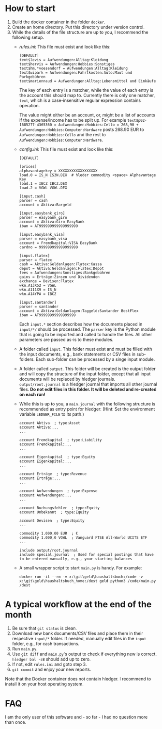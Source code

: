 # How to start

1. Build the docker container in the folder `docker`.
2. Create an home directory. Put this directory under version control.
3. While the details of the file structure are up to you, I recommend the following setup.
    * *rules.ini*: This file must exist and look like this:

        ```text
        [DEFAULT]
        text$levis = Aufwendungen:Alltag:Kleidung
        text$hervis = Aufwendungen:Hobbies:Sonstiges
        text$hm.*voesendorf = Aufwendungen:Alltag:Kleidung
        text$wipark = Aufwendungen:Fahrtkosten:Auto:Maut und Parkgebühren
        text$marionnaud = Aufwendungen:Alltag:Lebensmittel und Einkäufe
        ```

        The key of each entry is a matcher, while the value of each entry is the account this should map to. Currently there is only one matcher, `text`, which is a case-insensitive regular expression contains operation.

        The value might either be an account, or, might be a list of accounts if the expense/income has to be split up. For example `text$p02-1685277-4365360 = Aufwendungen:Hobbies:Cello = 268,90 + Aufwendungen:Hobbies:Computer:Hardware` posts 268.90 EUR to `Aufwendungen:Hobbies:Cello` and the rest to `Aufwendungen:Hobbies:Computer:Hardware`.
    * *config.ini*: This file must exist and look like this:

        ```
        [DEFAULT]

        [prices]
        alphavantagekey = XXXXXXXXXXXXXXXXXX
        load.0 = IS_N IS3N.DEX  # hleder commodity <space> Alphavantage Key
        load.1 = IBCZ IBCZ.DEX
        load.2 = VGWL VGWL.DEX

        [input.cash]
        parser = cash
        account = Aktiva:Bargeld

        [input.easybank_giro]
        parser = easybank_giro
        account = Aktiva:Giro EasyBank
        iban = AT999999999999999999

        [input.easybank_visa]
        parser = easybank_visa
        account = Fremdkapital:VISA EasyBank
        cardno = 999999999999999999

        [input.flatex]
        parser = flatex
        cash = Aktiva:Geldanlagen:Flatex:Kassa
        depot = Aktiva:Geldanlagen:Flatex:Depot
        fees = Aufwendungen:Sonstiges:Bankgebühren
        gains = Erträge:Zinsen und Dividenden
        exchange = Devisen:Flatex
        wkn.A1JX52 = VGWL
        wkn.A111X9 = IS_N
        wkn.A14YPA = IBCZ

        [input.santander]
        parser = santander
        account = Aktiva:Geldanlagen:Taggeld:Santander BestFlex
        iban = AT99999999999999999
        ```

        Each `input.*` section describes how the documents placed in `input/*/` should be processed. The `parser` key is the Python module that is going to be imported and called to handle the files. All other parameters are passed as-is to these modules.
    * A folder called `input`. This folder must exist and must be filled with the input documents, e.g., bank statements or CSV files in sub-folders. Each sub-folder can be processed by a singe input module.
    * A folder called `output`. This folder will be created is the output folder and will copy the structure of the input folder, except that all input documents will be replaced by hledger journals. `output/root.journal` is a hledger journal that imports all other journal files. **Do not edit files in this folder. It will be deleted and re-created on each run!**
    * While this is up to you, a `main.journal` with the following structure is recommended as entry point for hledger: (Hint: Set the environment variable `LEDGER_FILE` to its path.)

        ```
        account Aktiva  ; type:Asset
        account Aktiva:...
        ...

        account Fremdkapital  ; type:Liability
        account Fremdkapital:...
        ...

        account Eigenkapital  ; type:Equity
        account Eigenkapital:...
        ...

        account Erträge  ; type:Revenue
        account Erträge:...
        ...

        account Aufwendungen  ; type:Expense
        account Aufwendungen:...
        ...

        account Buchungsfehler  ; type:Equity
        account Unbekannt  ; type:Equity

        account Devisen  ; type:Equity
        ...

        commodity 1.000,00 EUR  ; €
        commodity 1.000,0 VGWL  ; Vanguard FTSE All-World UCITS ETF
        ...

        include output/root.journal
        include special.journal  ; Used for special postings that have to be entered manually, e.g., your starting balances
        ```
    * A small wrapper script to start `main.py` is handy. For example:
        ```
        docker run -it --rm -v x:\git\geld\haushaltsbuch:/code -v x:\git\geld\haushaltsbuch_home:/dest geld python3 /code/main.py /dest
        ```

# A typical workflow at the end of the month

1. Be sure that `git status` is clean.
2. Download new bank documents/CSV files and place them in their respective `input/*` folder. If needed, manually edit files in the `input` folder, e.g., for cash transactions.
3. Run `main.py`.
4. Use `git diff` and `main.py`'s output to check if everything new is correct. `hledger bal -sB` should add up to zero.
5. If not, edit `rules.ini` and goto step 3.
6. `git commit` and enjoy your new reports.

Note that the Docker container does not contain hledger. I recommend to install it on your host operating system.

# FAQ

I am the only user of this software and - so far - I had no question more than once.
